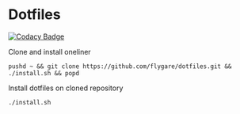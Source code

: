 # Dotfiles

[![Codacy Badge](https://api.codacy.com/project/badge/Grade/79701d0aeba449a3abfc2198c5d03769)](https://www.codacy.com/app/flygare/dotfiles?utm_source=github.com&utm_medium=referral&utm_content=flygare/dotfiles&utm_campaign=badger)

Clone and install oneliner
```
pushd ~ && git clone https://github.com/flygare/dotfiles.git && ./install.sh && popd
```

Install dotfiles on cloned repository
```
./install.sh
```
